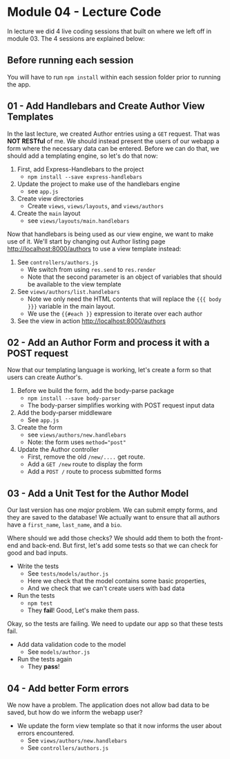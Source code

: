 # Module 04 - Lecture Code

In lecture we did 4 live coding sessions that built on where we left off in module 03. The 4 sessions are explained below: 

## Before running each session

You will have to run `npm install` within each session folder prior to running the app.

## 01 - Add Handlebars and Create Author View Templates

In the last lecture, we created Author entries using a `GET` request. That was **NOT RESTful** of me. We should instead present the users of our webapp a form where the necessary data can be entered. Before we can do that, we should add a templating engine, so let's do that now:

1. First, add Express-Handlebars to the project
    * `npm install --save express-handlebars`
2. Update the project to make use of the handlebars engine
    * see `app.js`
3. Create view directories
    * Create `views`, `views/layouts`, and `views/authors`
4. Create the `main` layout
    * see `views/layouts/main.handlebars`

Now that handlebars is being used as our view engine, we want to make use of it. We'll start by changing out Author listing page [http://localhost:8000/authors](http://localhost:8000/authors) to use a view template instead:

1. See `controllers/authors.js`
    * We switch from using `res.send` to `res.render`
    * Note that the second parameter is an object of variables that should be available to the view template
2. See `views/authors/list.handlebars`
    * Note we only need the HTML contents that will replace the `{{{ body }}}` variable in the main layout.
    * We use the `{{#each }}` expression to iterate over each author
3. See the view in action [http://localhost:8000/authors](http://localhost:8000/authors)

## 02 - Add an Author Form and process it with a POST request

Now that our templating language is working, let's create a form so that users can create Author's. 

1. Before we build the form, add the body-parse package
    * `npm install --save body-parser`
    * The body-parser simplifies working with POST request input data
2. Add the body-parser middleware
    * See `app.js`
3. Create the form
    * see `views/authors/new.handlebars`
    * Note: the form uses `method="post"`
4. Update the Author controller
    * First, remove the old `/new/....` get route.
    * Add a `GET /new` route to display the form
    * Add a `POST /` route to process submitted forms

## 03 - Add a Unit Test for the Author Model

Our last version has one _major_ problem. We can submit empty forms, and they are saved to the database! We actually want to ensure that all authors have a `first_name`, `last_name`, and a `bio`.

Where should we add those checks? We should add them to both the front-end and back-end. But first, let's add some tests so that we can check for good and bad inputs. 

* Write the tests
    - See `tests/models/author.js`
    - Here we check that the model contains some basic properties,
    - And we check that we can't create users with bad data
* Run the tests
    - `npm test`
    - They **fail**! Good, Let's make them pass.

Okay, so the tests are failing. We need to update our app so that these tests fail.

* Add data validation code to the model
    - See `models/author.js`
* Run the tests again
    - They **pass**!


## 04 - Add better Form errors

We now have a problem. The application does not allow bad data to be saved, but how do we inform the webapp user?

* We update the form view template so that it now informs the user about errors encountered.
    - See `views/authors/new.handlebars`
    - See `controllers/authors.js`


